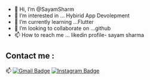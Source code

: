 - 👋 Hi, I’m @SayamSharm
- 👀 I’m interested in ... Hybirid App Devolepment
- 🌱 I’m currently learning ...Flutter 
- 💞️ I’m looking to collaborate on ...github
- 📫 How to reach me ... likedin profile- sayam sharma


## Contact me : 
📫 [![Gmail Badge](https://img.shields.io/badge/-asthiseta@gmail.com-blue?style=flat-roundedrectangle&logo=Gmail&logoColor=white&link=mailto:ssayam200@gmail.com)](asthiseta@gmail.com)
[![Instagram Badge](https://img.shields.io/badge/-asthi_21_-E4405F?style=flat-roundedrectangle&logo=instagram&logoColor=white&link=httpshttps://www.instagram.com/ssayam200/)](https://www.instagram.com/asthi_21_/)

